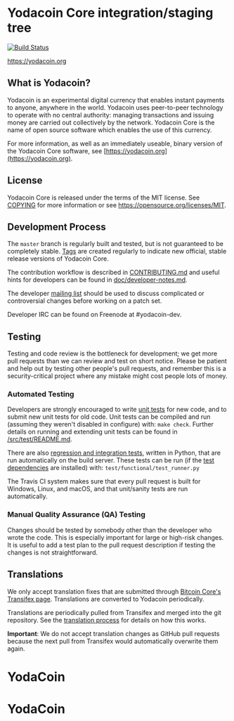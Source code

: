 Yodacoin Core integration/staging tree
=====================================

[![Build Status](https://travis-ci.org/yodacoin-project/yodacoin.svg?branch=master)](https://travis-ci.org/yodacoin-project/yodacoin)

https://yodacoin.org

What is Yodacoin?
----------------

Yodacoin is an experimental digital currency that enables instant payments to
anyone, anywhere in the world. Yodacoin uses peer-to-peer technology to operate
with no central authority: managing transactions and issuing money are carried
out collectively by the network. Yodacoin Core is the name of open source
software which enables the use of this currency.

For more information, as well as an immediately useable, binary version of
the Yodacoin Core software, see [https://yodacoin.org](https://yodacoin.org).

License
-------

Yodacoin Core is released under the terms of the MIT license. See [COPYING](COPYING) for more
information or see https://opensource.org/licenses/MIT.

Development Process
-------------------

The `master` branch is regularly built and tested, but is not guaranteed to be
completely stable. [Tags](https://github.com/yodacoin-project/yodacoin/tags) are created
regularly to indicate new official, stable release versions of Yodacoin Core.

The contribution workflow is described in [CONTRIBUTING.md](CONTRIBUTING.md)
and useful hints for developers can be found in [doc/developer-notes.md](doc/developer-notes.md).

The developer [mailing list](https://groups.google.com/forum/#!forum/yodacoin-dev)
should be used to discuss complicated or controversial changes before working
on a patch set.

Developer IRC can be found on Freenode at #yodacoin-dev.

Testing
-------

Testing and code review is the bottleneck for development; we get more pull
requests than we can review and test on short notice. Please be patient and help out by testing
other people's pull requests, and remember this is a security-critical project where any mistake might cost people
lots of money.

### Automated Testing

Developers are strongly encouraged to write [unit tests](src/test/README.md) for new code, and to
submit new unit tests for old code. Unit tests can be compiled and run
(assuming they weren't disabled in configure) with: `make check`. Further details on running
and extending unit tests can be found in [/src/test/README.md](/src/test/README.md).

There are also [regression and integration tests](/test), written
in Python, that are run automatically on the build server.
These tests can be run (if the [test dependencies](/test) are installed) with: `test/functional/test_runner.py`

The Travis CI system makes sure that every pull request is built for Windows, Linux, and macOS, and that unit/sanity tests are run automatically.

### Manual Quality Assurance (QA) Testing

Changes should be tested by somebody other than the developer who wrote the
code. This is especially important for large or high-risk changes. It is useful
to add a test plan to the pull request description if testing the changes is
not straightforward.

Translations
------------

We only accept translation fixes that are submitted through [Bitcoin Core's Transifex page](https://www.transifex.com/projects/p/bitcoin/).
Translations are converted to Yodacoin periodically.

Translations are periodically pulled from Transifex and merged into the git repository. See the
[translation process](doc/translation_process.md) for details on how this works.

**Important**: We do not accept translation changes as GitHub pull requests because the next
pull from Transifex would automatically overwrite them again.
# YodaCoin
# YodaCoin
